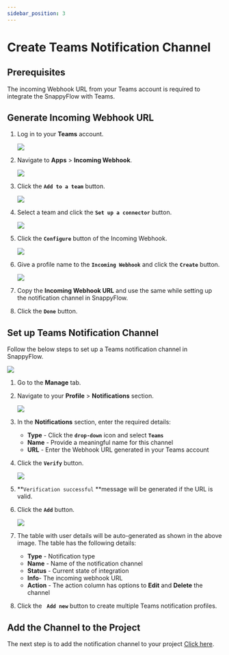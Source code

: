 ```yaml
---
sidebar_position: 3 
---
```

# Create Teams Notification Channel

## Prerequisites

The incoming Webhook URL from your Teams account is required to integrate the SnappyFlow with Teams.

## Generate Incoming Webhook URL

1. Log in to your **Teams** account.

   <img src="/img/Notifications/image_3.png" />

2. Navigate to **Apps** > **Incoming Webhook**.

   <img src="/img/Notifications/image_4.png" />

3. Click the **`Add to a team`** button.

   <img src="/img/Notifications/image_6.png" />

4. Select a team and click the **`Set up a connector`** button.

   <img src="/img/Notifications/image_23.png" />

5. Click the **`Configure`** button of the Incoming Webhook.

   <img src="/img/Notifications/image_28.png" />

6. Give a profile name to the **`Incoming Webhook`** and click the **`Create`** button.

   <img src="/img/Notifications/image_25.png" />

7. Copy the **Incoming Webhook URL** and use the same while setting up the notification channel in SnappyFlow.

8. Click the **`Done`** button.

## Set up Teams Notification Channel

Follow the below steps to set up a Teams notification channel in SnappyFlow.

<img src="/img/Notifications/teams/image_1.png" />

1. Go to the **Manage** tab.

2. Navigate to your **Profile** > **Notifications** section.

   <img src="/img/Notifications/image_12.png" />

3. In the **Notifications** section, enter the required details:

   - **Type** - Click the **`drop-down`** icon and select **`Teams`**
   - **Name** - Provide a meaningful name for this channel
   - **URL** - Enter the Webhook URL generated in your Teams account

4. Click the **`Verify`** button.

   <img src="/img/Notifications/image_17.png" />

5. **`Verification successful` **message will be generated if the URL is valid.

6. Click the **`Add`** button.

   <img src="/img/Notifications/image_19.png" /> 

7. The table with user details will be auto-generated as shown in the above image. The table has the following details:

   - **Type** - Notification type
   - **Name** - Name of the notification channel
   - **Status** - Current state of integration
   - **Info**- The incoming webhook URL
   - **Action** - The action column has options to **Edit** and **Delete** the channel

8. Click the **` Add new`** button to create multiple Teams notification profiles.

## Add the Channel to the Project

The next step is to add the notification channel to your project [Click here](/docs/Alerts_notifications/Notifications/Map_Notification_Alerts/map_projects_to_channels).

